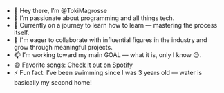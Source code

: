 - 👋 Hey there, I’m @TokiMagrosse
- 👀 I’m passionate about programming and all things tech.
- 🌱 Currently on a journey to learn how to learn — mastering the process itself.
- 💞️ I'm eager to collaborate with influential figures in the industry and grow through meaningful projects.
- 📫 I’m working toward my main GOAL — what it is, only I know 😉.
- 😄 Favorite songs: [Check it out on Spotify](https://open.spotify.com/playlist/4UdwzbFkCQVALFZQb70kjJ?si=2ea618a751654656)
- ⚡ Fun fact: I’ve been swimming since I was 3 years old — water is basically my second home!

<!---
TokiMagrosse/TokiMagrosse is a ✨ special ✨ repository because its `README.md` (this file) appears on your GitHub profile.
You can click the Preview link to take a look at your changes.
--->
